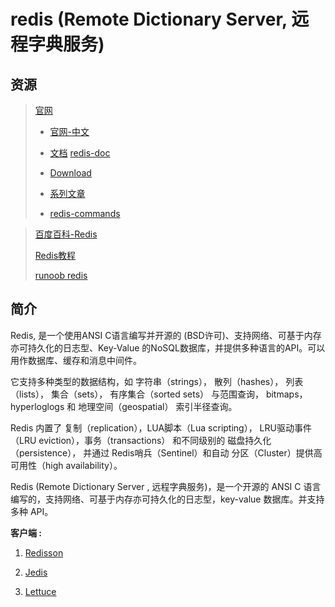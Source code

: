 # redis (Remote Dictionary Server, 远程字典服务)

>

## 资源

> [官网](https://redis.io)
>
>   - [官网-中文](http://www.redis.cn/)
>
>   - [文档](http://www.redis.cn/documentation.html) [redis-doc](https://github.com/redis/redis-doc)
>
>   - [Download](http://www.redis.cn/download.html)
>
>   - [系列文章](http://www.redis.cn/articles.html)
>
>   - [redis-commands](http://www.redis.cn/commands.html)

> [百度百科-Redis](https://baike.baidu.com/item/Redis/6549233)
>
> [Redis教程](https://www.runoob.com/redis/redis-tutorial.html)
>
> [runoob redis](https://www.runoob.com/redis/redis-tutorial.html)


## 简介

Redis, 是一个使用ANSI C语言编写并开源的 (BSD许可)、支持网络、可基于内存亦可持久化的日志型、Key-Value 的NoSQL数据库，并提供多种语言的API。可以用作数据库、缓存和消息中间件。

它支持多种类型的数据结构，如 字符串（strings）， 散列（hashes）， 列表（lists）， 集合（sets）， 有序集合（sorted sets） 与范围查询， bitmaps， hyperloglogs 和 地理空间（geospatial） 索引半径查询。

Redis 内置了 复制（replication），LUA脚本（Lua scripting）， LRU驱动事件（LRU eviction），事务（transactions） 和不同级别的 磁盘持久化（persistence）， 并通过 Redis哨兵（Sentinel）和自动 分区（Cluster）提供高可用性（high availability）。

Redis (Remote Dictionary Server , 远程字典服务)，是一个开源的 ANSI C 语言编写的，支持网络、可基于内存亦可持久化的日志型，key-value 数据库。并支持多种 API。


**客户端 :**

1. [Redisson](redisson/redisson.md)

2. [Jedis](redis/redis.md)

3. [Lettuce](lettuce/lettuce.md)


